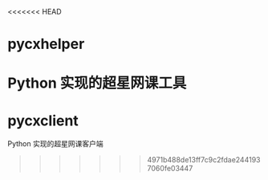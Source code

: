 <<<<<<< HEAD
# pycxhelper
Python 实现的超星网课工具
=======
# pycxclient
Python 实现的超星网课客户端
>>>>>>> 4971b488de13ff7c9c2fdae2441937060fe03447
